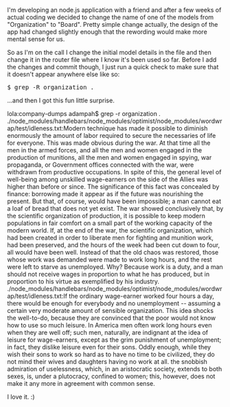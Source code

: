 <!-- 
.. title: Is it Easter time yet?
.. slug: is-it-easter-time-yet
.. date: 2013-10-05 07:44:44 UTC-05:00
.. tags: artesque, random
.. category: 
.. link: 
.. description: 
.. type: text
-->

<p>
I'm developing an node.js application with a friend and after a few weeks of actual coding we decided to change the name of one of the models from "Organization" to "Board". Pretty simple change actually, the design of the app had changed slightly enough that the rewording would make more mental sense for us.
</p>

<p>
So as I'm on the call I change the initial model details in the file and then change it in the router file where I know it's been used so far. Before I add the changes and commit though, I just run a quick check to make sure that it doesn't appear anywhere else like so:
<br/>
<pre>
$ grep -R organization .
</pre>
</p>

<p>
...and then I got this fun little surprise.
</p>

<!-- TEASER_END -->

<p>
lola:company-dumps adampah$ grep -r organization .
./node_modules/handlebars/node_modules/optimist/node_modules/wordwrap/test/idleness.txt:Modern technique has made it possible to diminish enormously the amount of labor required to secure the necessaries of life for everyone. This was made obvious during the war. At that time all the men in the armed forces, and all the men and women engaged in the production of munitions, all the men and women engaged in spying, war propaganda, or Government offices connected with the war, were withdrawn from productive occupations. In spite of this, the general level of well-being among unskilled wage-earners on the side of the Allies was higher than before or since. The significance of this fact was concealed by finance: borrowing made it appear as if the future was nourishing the present. But that, of course, would have been impossible; a man cannot eat a loaf of bread that does not yet exist. The war showed conclusively that, by the scientific organization of production, it is possible to keep modern populations in fair comfort on a small part of the working capacity of the modern world. If, at the end of the war, the scientific organization, which had been created in order to liberate men for fighting and munition work, had been preserved, and the hours of the week had been cut down to four, all would have been well. Instead of that the old chaos was restored, those whose work was demanded were made to work long hours, and the rest were left to starve as unemployed. Why? Because work is a duty, and a man should not receive wages in proportion to what he has produced, but in proportion to his virtue as exemplified by his industry.
./node_modules/handlebars/node_modules/optimist/node_modules/wordwrap/test/idleness.txt:If the ordinary wage-earner worked four hours a day, there would be enough for everybody and no unemployment -- assuming a certain very moderate amount of sensible organization. This idea shocks the well-to-do, because they are convinced that the poor would not know how to use so much leisure. In America men often work long hours even when they are well off; such men, naturally, are indignant at the idea of leisure for wage-earners, except as the grim punishment of unemployment; in fact, they dislike leisure even for their sons. Oddly enough, while they wish their sons to work so hard as to have no time to be civilized, they do not mind their wives and daughters having no work at all. the snobbish admiration of uselessness, which, in an aristocratic society, extends to both sexes, is, under a plutocracy, confined to women; this, however, does not make it any more in agreement with common sense.
</p>

<p>
I love it. :)
</p>

